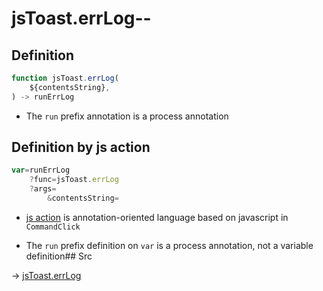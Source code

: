 # jsToast.errLog--

## Definition

```js.js
function jsToast.errLog(
	${contentsString},
) -> runErrLog
```

- The `run` prefix annotation is a process annotation
## Definition by js action

```js.js
var=runErrLog
	?func=jsToast.errLog
	?args=
		&contentsString=
```

- [js action](#) is annotation-oriented language based on javascript in `CommandClick`

- The `run` prefix definition on `var` is a process annotation, not a variable definition## Src

-> [jsToast.errLog](https://github.com/puutaro/CommandClick/blob/master/app/src/main/java/com/puutaro/commandclick/fragment_lib/terminal_fragment/js_interface/JsToast.kt#L31)


